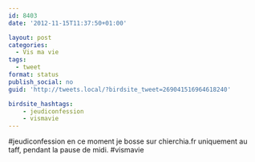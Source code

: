 ```yaml
---
id: 8403
date: '2012-11-15T11:37:50+01:00'

layout: post
categories:
  - Vis ma vie
tags:
  - tweet
format: status
publish_social: no
guid: 'http://tweets.local/?birdsite_tweet=269041516964618240'

birdsite_hashtags:
    - jeudiconfession
    - vismavie
---
```


\#jeudiconfession en ce moment je bosse sur chierchia.fr uniquement au taff, pendant la pause de midi. #vismavie